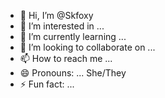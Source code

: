 - 👋 Hi, I’m @Skfoxy
- 👀 I’m interested in ... 
- 🌱 I’m currently learning ...
- 💞️ I’m looking to collaborate on ...
- 📫 How to reach me ...
- 😄 Pronouns: ... She/They
- ⚡ Fun fact: ...

<!---
Skfoxy/Skfoxy is a ✨ special ✨ repository because its `README.md` (this file) appears on your GitHub profile.
You can click the Preview link to take a look at your changes.
--->
